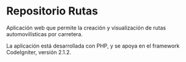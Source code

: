 Repositorio Rutas
==========================

Aplicación web que permite la creación y visualización de rutas automovilísticas por carretera.

La aplicación está desarrollada con PHP, y se apoya en el framework CodeIgniter, versión 2.1.2.
 
 
